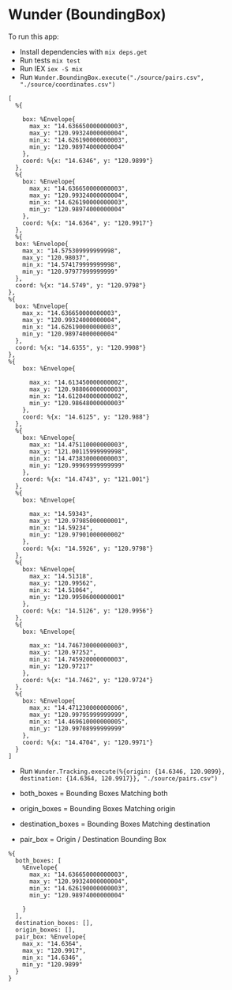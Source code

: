 # Wunder (BoundingBox)

To run this app:

  * Install dependencies with `mix deps.get`
  * Run tests `mix test`
  * Run IEX `iex -S mix`
  * Run `Wunder.BoundingBox.execute("./source/pairs.csv", "./source/coordinates.csv")`

```
[
  %{

    box: %Envelope{
      max_x: "14.636650000000003",
      max_y: "120.99324000000004",
      min_x: "14.626190000000003",
      min_y: "120.98974000000004"
    },
    coord: %{x: "14.6346", y: "120.9899"}
  },
  %{
    box: %Envelope{
      max_x: "14.636650000000003",
      max_y: "120.99324000000004",
      min_x: "14.626190000000003",
      min_y: "120.98974000000004"
    },
    coord: %{x: "14.6364", y: "120.9917"}
  },
  %{
  box: %Envelope{
    max_x: "14.575309999999998",
    max_y: "120.98037",
    min_x: "14.574179999999998",
    min_y: "120.97977999999999"
  },
  coord: %{x: "14.5749", y: "120.9798"}
},
%{
  box: %Envelope{
    max_x: "14.636650000000003",
    max_y: "120.99324000000004",
    min_x: "14.626190000000003",
    min_y: "120.98974000000004"
  },
  coord: %{x: "14.6355", y: "120.9908"}
},
%{
    box: %Envelope{

      max_x: "14.613450000000002",
      max_y: "120.98806000000003",
      min_x: "14.612040000000002",
      min_y: "120.98648000000003"
    },
    coord: %{x: "14.6125", y: "120.988"}
  },
  %{
    box: %Envelope{
      max_x: "14.475110000000003",
      max_y: "121.00115999999998",
      min_x: "14.473830000000003",
      min_y: "120.99969999999999"
    },
    coord: %{x: "14.4743", y: "121.001"}
  },
  %{
    box: %Envelope{

      max_x: "14.59343",
      max_y: "120.97985000000001",
      min_x: "14.59234",
      min_y: "120.97901000000002"
    },
    coord: %{x: "14.5926", y: "120.9798"}
  },
  %{
    box: %Envelope{
      max_x: "14.51318",
      max_y: "120.99562",
      min_x: "14.51064",
      min_y: "120.99506000000001"
    },
    coord: %{x: "14.5126", y: "120.9956"}
  },
  %{
    box: %Envelope{

      max_x: "14.746730000000003",
      max_y: "120.97252",
      min_x: "14.745920000000003",
      min_y: "120.97217"
    },
    coord: %{x: "14.7462", y: "120.9724"}
  },
  %{
    box: %Envelope{
      max_x: "14.471230000000006",
      max_y: "120.99795999999999",
      min_x: "14.469610000000005",
      min_y: "120.99708999999999"
    },
    coord: %{x: "14.4704", y: "120.9971"}
  }
]
```

* Run `Wunder.Tracking.execute(%{origin: {14.6346, 120.9899}, destination: {14.6364, 120.9917}}, "./source/pairs.csv")`

- both_boxes = Bounding Boxes Matching both

- origin_boxes = Bounding Boxes Matching origin

- destination_boxes = Bounding Boxes Matching destination

- pair_box = Origin / Destination Bounding Box

```
%{
  both_boxes: [
    %Envelope{
      max_x: "14.636650000000003",
      max_y: "120.99324000000004",
      min_x: "14.626190000000003",
      min_y: "120.98974000000004"

    }
  ],
  destination_boxes: [],
  origin_boxes: [],
  pair_box: %Envelope{
    max_x: "14.6364",
    max_y: "120.9917",
    min_x: "14.6346",
    min_y: "120.9899"
  }
}
```
